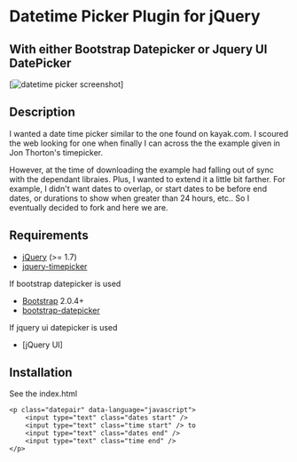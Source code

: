Datetime Picker Plugin for jQuery
=================================
With either Bootstrap Datepicker or Jquery UI DatePicker
----------------------------------
[<img src="http://jonthornton.github.com/jquery-timepicker/lib/screenshot.png" alt="datetime picker screenshot" />]

Description
-----------

I wanted a date time picker similar to the one found on kayak.com.  I scoured the web looking for one when finally I can across the the example given in Jon Thorton's timepicker.

However, at the time of downloading the example had falling out of sync with the dependant libraies.  Plus, I wanted to extend it a little bit farther.  For example, I didn't want dates to overlap, or start dates to be before end dates, or durations to show when greater than 24 hours, etc..  So I eventually decided to fork and here we are.

Requirements
------------
* [jQuery](http://jquery.com/) (>= 1.7)
* [jquery-timepicker](https://github.com/jonthornton/jquery-timepicker)

If bootstrap datepicker is used
* [Bootstrap](http://twitter.github.com/bootstrap/) 2.0.4+
* [bootstrap-datepicker](https://github.com/eternicode/bootstrap-datepicker)

If jquery ui datepicker is used
* [jQuery UI]

Installation
------------
See the index.html

```
<p class="datepair" data-language="javascript">
	<input type="text" class="dates start" />
	<input type="text" class="time start" /> to
	<input type="text" class="dates end" />
	<input type="text" class="time end" />
</p>
```
